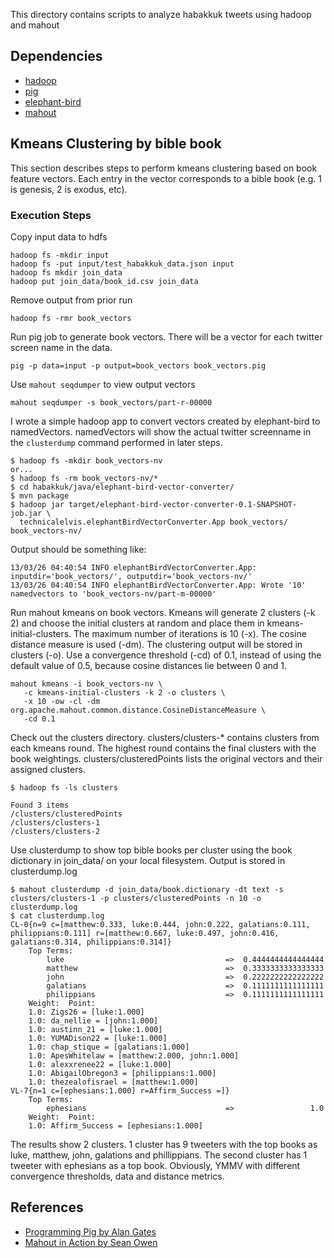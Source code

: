 This directory contains scripts to analyze habakkuk tweets using hadoop and mahout

## Dependencies
- [hadoop](http://hadoop.apache.org/)
- [pig](http://pig.apache.org/docs/r0.7.0/piglatin_ref2.html)
- [elephant-bird](https://github.com/kevinweil/elephant-bird)
- [mahout](http://mahout.apache.org/)

## Kmeans Clustering by bible book
This section describes steps to perform kmeans clustering based on book feature vectors. 
Each entry in the vector corresponds to a bible book (e.g. 1 is genesis, 2 is exodus, etc).

### Execution Steps
Copy input data to hdfs

    hadoop fs -mkdir input
    hadoop fs -put input/test_habakkuk_data.json input
    hadoop fs mkdir join_data
    hadoop put join_data/book_id.csv join_data

Remove output from prior run

    hadoop fs -rmr book_vectors

Run pig job to generate book vectors. There will be a vector for each twitter screen name in 
the data.

    pig -p data=input -p output=book_vectors book_vectors.pig 

Use `mahout seqdumper` to view output vectors

    mahout seqdumper -s book_vectors/part-r-00000

I wrote a simple hadoop app to convert vectors created by elephant-bird to namedVectors. namedVectors will show the 
actual twitter screenname in the `clusterdump` command performed in later steps.

    $ hadoop fs -mkdir book_vectors-nv
    or...
    $ hadoop fs -rm book_vectors-nv/*
    $ cd habakkuk/java/elephant-bird-vector-converter/
    $ mvn package
    $ hadoop jar target/elephant-bird-vector-converter-0.1-SNAPSHOT-job.jar \
      technicalelvis.elephantBirdVectorConverter.App book_vectors/ book_vectors-nv/

Output should be something like: 

    13/03/26 04:40:54 INFO elephantBirdVectorConverter.App: inputdir='book_vectors/', outputdir='book_vectors-nv/'
    13/03/26 04:40:54 INFO elephantBirdVectorConverter.App: Wrote '10' namedvectors to 'book_vectors-nv/part-m-00000'

Run mahout kmeans on book vectors. Kmeans will generate 2 clusters (-k 2) and choose the initial clusters at random
and place them in kmeans-initial-clusters. The maximum number of iterations is 10 (-x). The cosine distance measure is used (-dm).
The clustering output will be stored in clusters (-o). Use a convergence threshold (-cd) of 0.1, instead of using the
default value of 0.5, because cosine distances lie between 0 and 1.

    mahout kmeans -i book_vectors-nv \
       -c kmeans-initial-clusters -k 2 -o clusters \
       -x 10 -ow -cl -dm org.apache.mahout.common.distance.CosineDistanceMeasure \
       -cd 0.1

Check out the clusters directory. clusters/clusters-* contains clusters from each kmeans round. 
The highest round contains the final clusters with the book weightings.  clusters/clusteredPoints lists the original vectors and their assigned clusters.

    $ hadoop fs -ls clusters

    Found 3 items
    /clusters/clusteredPoints
    /clusters/clusters-1
    /clusters/clusters-2

Use clusterdump to show top bible books per cluster using the book dictionary in 
join_data/ on your local filesystem. Output is stored in clusterdump.log

    $ mahout clusterdump -d join_data/book.dictionary -dt text -s clusters/clusters-1 -p clusters/clusteredPoints -n 10 -o clusterdump.log
    $ cat clusterdump.log
    CL-0{n=9 c=[matthew:0.333, luke:0.444, john:0.222, galatians:0.111, philippians:0.111] r=[matthew:0.667, luke:0.497, john:0.416, galatians:0.314, philippians:0.314]}
        Top Terms: 
            luke                                    =>  0.4444444444444444
            matthew                                 =>  0.3333333333333333
            john                                    =>  0.2222222222222222
            galatians                               =>  0.1111111111111111
            philippians                             =>  0.1111111111111111
        Weight:  Point:
        1.0: Zigs26 = [luke:1.000]
        1.0: da_nellie = [john:1.000]
        1.0: austinn_21 = [luke:1.000]
        1.0: YUMADison22 = [luke:1.000]
        1.0: chap_stique = [galatians:1.000]
        1.0: ApesWhitelaw = [matthew:2.000, john:1.000]
        1.0: alexxrenee22 = [luke:1.000]
        1.0: AbigailObregon3 = [philippians:1.000]
        1.0: thezealofisrael = [matthew:1.000]
    VL-7{n=1 c=[ephesians:1.000] r=Affirm_Success =]}
        Top Terms: 
            ephesians                               =>                 1.0
        Weight:  Point:
        1.0: Affirm_Success = [ephesians:1.000]

The results show 2 clusters. 1 cluster has 9 tweeters with the top books as luke, matthew, john, galations and phillippians. 
The second cluster has 1 tweeter with ephesians as a top book. Obviously, YMMV with different convergence thresholds, data and distance metrics.

## References
* [Programming Pig by Alan Gates](http://my.safaribooksonline.com/book/-/9781449317881)
* [Mahout in Action by Sean Owen](http://manning.com/owen/)
